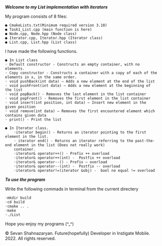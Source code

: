 ***Welcome to my List implementation with iterators***

My program consists of 8 files:

	● CmakeLists.txt(Minimum required version 3.10)
	● Task1_List.cpp (main function is here)
	● Node.cpp, Node.hpp (Node class)
	● Iterator.cpp, Iterator.hpp (Iterator class)
	● List.cpp, List.hpp (List class)

I have made the following functions.

	● In List class
	◦ Default constructor - Constructs an empty container, with no elements.
    ◦ Copy constructor - Constructs a container with a copy of each of the elements in x, in the same order.
	◦ void pushBack(int data) – Adds a new element at the end of the list
	◦ void pushFront(int data) – Adds a new element at the beginning of the list
	◦ void popBack() - Removes the last element in the list container
	◦ void popFront() - Removes the first element in the list container
	◦ void insert(int position, int data) – Insert new element in the given position
	◦ void remove(int data) – Removes the first encountered element which contains given data
	◦ print() - Print the list

	● In Iterator class.
		◦iterator begin() - Returns an iterator pointing to the first element in the list.
		◦ iterator end() - Returns an iterator referring to the past-the-end element in the list (Does not really work)
		container.
		◦iterator& operator++() - Prefix ++ overload
		◦iterator& operator++(int) -  Postfix ++ overload
		◦iterator& operator--() - Prefix – overload
		◦iterator& operator--(int) -  Postfix -- overload
		◦iterator& operator!=(iterator &obj) -  bool no equal != overload


***To use the program***

Write the following commads in terminal from the current directery

	◦mkdir build
	◦cd build
	◦cmake .. .
	◦make
	◦./List

Hope you enjoy my programs (^_^)

© Sevan Shahnazaryan. Future(hopefully) Developer in Instigate Mobile. 2022. All rights reserved.
